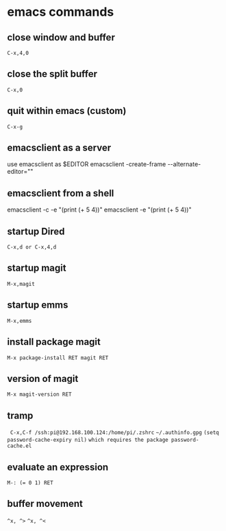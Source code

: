 # emacs commands

## close window and buffer
```C-x,4,0```

## close the split buffer
```C-x,0```

## quit within emacs (custom)
``` C-x-g ```

## emacsclient as a server
use emacsclient as $EDITOR
emacsclient -create-frame --alternate-editor=""

## emacsclient from a shell
emacsclient -c -e "(print (+ 5 4))"
emacsclient -e "(print (+ 5 4))"

## startup Dired
``` C-x,d or C-x,4,d ```

## startup magit
``` M-x,magit ```

## startup emms
``` M-x,emms ```

## install package magit
``` M-x package-install RET magit RET ```

## version of magit
```M-x magit-version RET```

## tramp
``` C-x,C-f /ssh:pi@192.168.100.124:/home/pi/.zshrc```
```~/.authinfo.gpg```
```(setq password-cache-expiry nil)```
```which requires the package password-cache.el```

## evaluate an expression
``` M-: (= 0 1) RET ```

## buffer movement
```^x, ^>```
```^x, ^<```
